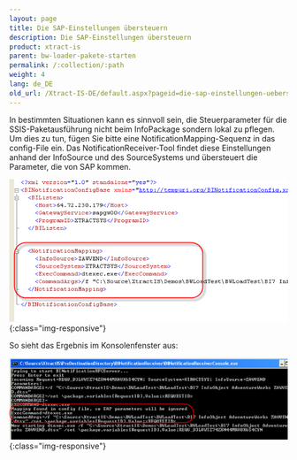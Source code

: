 ```yaml
---
layout: page
title: Die SAP-Einstellungen übersteuern
description: Die SAP-Einstellungen übersteuern
product: xtract-is
parent: bw-loader-pakete-starten
permalink: /:collection/:path
weight: 4
lang: de_DE
old_url: /Xtract-IS-DE/default.aspx?pageid=die-sap-einstellungen-uebersteuern
---
```


In bestimmten Situationen kann es sinnvoll sein, die Steuerparameter für die SSIS-Paketausführung nicht beim InfoPackage sondern lokal zu pflegen.<br>
Um dies zu tun, fügen Sie bitte eine NotificationMapping-Sequenz in das config-File ein. Das NotificationReceiver-Tool findet diese Einstellungen anhand der InfoSource und des SourceSystems und übersteuert die Parameter, die von SAP kommen.

![Notification-Server-SAP-Override-01](/img/content/Notification-Server-SAP-Override-01.png){:class="img-responsive"}

So sieht das Ergebnis im Konsolenfenster aus:

![Notification-Server-SAP-Override-02](/img/content/Notification-Server-SAP-Override-02.png){:class="img-responsive"}

